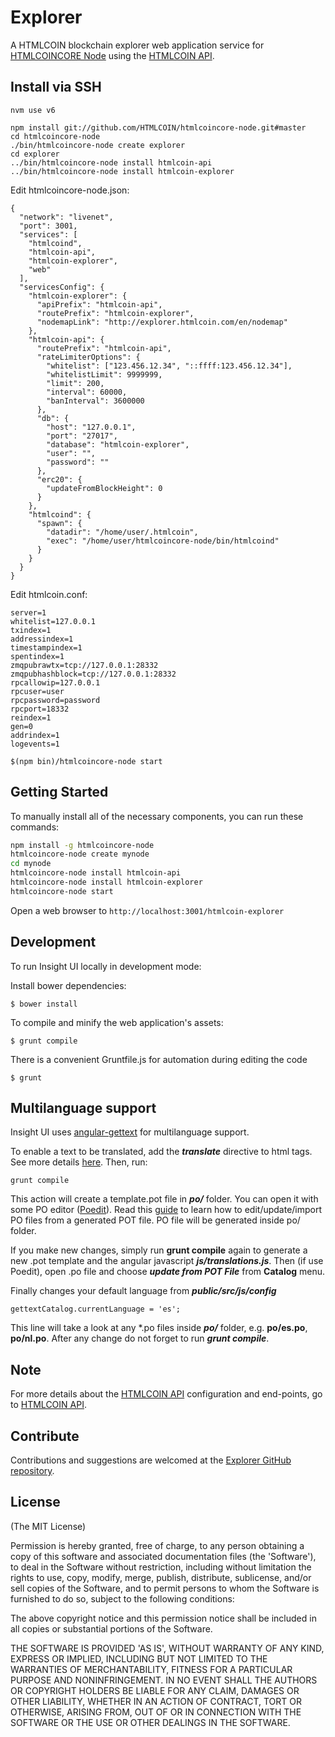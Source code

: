 # Explorer

A HTMLCOIN blockchain explorer web application service for [HTMLCOINCORE Node](https://github.com/HTMLCOIN/htmlcoincore-node) using the [HTMLCOIN API](https://github.com/HTMLCOIN/htmlcoin-api).


## Install via SSH

```
nvm use v6
```

```
npm install git://github.com/HTMLCOIN/htmlcoincore-node.git#master
cd htmlcoincore-node
./bin/htmlcoincore-node create explorer
cd explorer 
../bin/htmlcoincore-node install htmlcoin-api
../bin/htmlcoincore-node install htmlcoin-explorer

```

Edit htmlcoincore-node.json:
```
{
  "network": "livenet",
  "port": 3001,
  "services": [
    "htmlcoind",
    "htmlcoin-api",
    "htmlcoin-explorer",
    "web"
  ],
  "servicesConfig": {
    "htmlcoin-explorer": {
      "apiPrefix": "htmlcoin-api",
      "routePrefix": "htmlcoin-explorer",
	  "nodemapLink": "http://explorer.htmlcoin.com/en/nodemap"
    },
    "htmlcoin-api": {
      "routePrefix": "htmlcoin-api",
      "rateLimiterOptions": {
        "whitelist": ["123.456.12.34", "::ffff:123.456.12.34"],
        "whitelistLimit": 9999999,
        "limit": 200,
        "interval": 60000,
        "banInterval": 3600000
      },
      "db": {
        "host": "127.0.0.1",
        "port": "27017",
        "database": "htmlcoin-explorer",
        "user": "",
        "password": ""
      },
      "erc20": {
        "updateFromBlockHeight": 0
      }
    },
    "htmlcoind": {
      "spawn": {
        "datadir": "/home/user/.htmlcoin",
        "exec": "/home/user/htmlcoincore-node/bin/htmlcoind"
      }
    }
  }
}
```

Edit htmlcoin.conf:
```
server=1
whitelist=127.0.0.1
txindex=1
addressindex=1
timestampindex=1
spentindex=1
zmqpubrawtx=tcp://127.0.0.1:28332
zmqpubhashblock=tcp://127.0.0.1:28332
rpcallowip=127.0.0.1
rpcuser=user
rpcpassword=password
rpcport=18332
reindex=1
gen=0
addrindex=1
logevents=1
```

```
$(npm bin)/htmlcoincore-node start
```


## Getting Started

To manually install all of the necessary components, you can run these commands:

```bash
npm install -g htmlcoincore-node
htmlcoincore-node create mynode
cd mynode
htmlcoincore-node install htmlcoin-api
htmlcoincore-node install htmlcoin-explorer
htmlcoincore-node start
```

Open a web browser to `http://localhost:3001/htmlcoin-explorer`

## Development

To run Insight UI locally in development mode:

Install bower dependencies:

```
$ bower install
```

To compile and minify the web application's assets:

```
$ grunt compile
```

There is a convenient Gruntfile.js for automation during editing the code

```
$ grunt
```

## Multilanguage support

Insight UI uses [angular-gettext](http://angular-gettext.rocketeer.be) for multilanguage support.

To enable a text to be translated, add the ***translate*** directive to html tags. See more details [here](http://angular-gettext.rocketeer.be/dev-guide/annotate/). Then, run:

```
grunt compile
```

This action will create a template.pot file in ***po/*** folder. You can open it with some PO editor ([Poedit](http://poedit.net)). Read this [guide](http://angular-gettext.rocketeer.be/dev-guide/translate/) to learn how to edit/update/import PO files from a generated POT file. PO file will be generated inside po/ folder.

If you make new changes, simply run **grunt compile** again to generate a new .pot template and the angular javascript ***js/translations.js***. Then (if use Poedit), open .po file and choose ***update from POT File*** from **Catalog** menu.

Finally changes your default language from ***public/src/js/config***

```
gettextCatalog.currentLanguage = 'es';
```

This line will take a look at any *.po files inside ***po/*** folder, e.g.
**po/es.po**, **po/nl.po**. After any change do not forget to run ***grunt
compile***.


## Note

For more details about the [HTMLCOIN API](https://github.com/HTMLCOIN/htmlcoin-api) configuration and end-points, go to [HTMLCOIN API](https://github.com/HTMLCOIN/htmlcoin-api).

## Contribute

Contributions and suggestions are welcomed at the [Explorer GitHub repository](https://github.com/HTMLCOIN/htmlcoin-explorer).


## License
(The MIT License)

Permission is hereby granted, free of charge, to any person obtaining
a copy of this software and associated documentation files (the
'Software'), to deal in the Software without restriction, including
without limitation the rights to use, copy, modify, merge, publish,
distribute, sublicense, and/or sell copies of the Software, and to
permit persons to whom the Software is furnished to do so, subject to
the following conditions:

The above copyright notice and this permission notice shall be
included in all copies or substantial portions of the Software.

THE SOFTWARE IS PROVIDED 'AS IS', WITHOUT WARRANTY OF ANY KIND,
EXPRESS OR IMPLIED, INCLUDING BUT NOT LIMITED TO THE WARRANTIES OF
MERCHANTABILITY, FITNESS FOR A PARTICULAR PURPOSE AND NONINFRINGEMENT.
IN NO EVENT SHALL THE AUTHORS OR COPYRIGHT HOLDERS BE LIABLE FOR ANY
CLAIM, DAMAGES OR OTHER LIABILITY, WHETHER IN AN ACTION OF CONTRACT,
TORT OR OTHERWISE, ARISING FROM, OUT OF OR IN CONNECTION WITH THE
SOFTWARE OR THE USE OR OTHER DEALINGS IN THE SOFTWARE.
